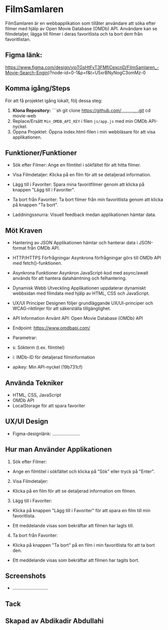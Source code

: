 # FilmSamlaren

FilmSamlaren är en webbapplikation som tillåter användare att söka efter filmer med hjälp av Open Movie Database (OMDb) API. Användare kan se filmdetaljer, lägga till filmer i deras favoritlista och ta bort dem från favoritlistan.

## Figma länk:
https://www.figma.com/design/yioTGsHtFvT3FMfiCexcnD/FilmSamlaren_-Movie-Search-Engin)?node-id=0-1&p=f&t=U5xrBNyNogC3omMz-0

## Komma igång/Steps

För att få projektet igång lokalt, följ dessa steg:

1. **Klona Repository:** ```sh git clone https://github.com/,,,,,,,,,,,,,.git cd movie-web
2. Replace/Ersätt `Min_OMDB_API_KEY` i filen `js/app.js` med min OMDb API-nyckel.
3. Öppna Projektet: Öppna index.html-filen i min webbläsare för att visa applikationen.

## Funktioner/Funktioner

- Sök efter Filmer: Ange en filmtitel i sökfältet för att hitta filmer.

- Visa Filmdetaljer: Klicka på en film för att se detaljerad information.

- Lägg till i Favoriter: Spara mina favoritfilmer genom att klicka på knappen "Lägg till i Favoriter".

- Ta bort från Favoriter: Ta bort filmer från min favoritlista genom att klicka på knappen "Ta bort".

- Laddningssnurra: Visuell feedback medan applikationen hämtar data.

## Möt Kraven

- Hantering av JSON
  Applikationen hämtar och hanterar data i JSON-format från OMDb API.

- HTTP/HTTPS Förfrågningar
  Asynkrona förfrågningar görs till OMDb API med fetch()-funktionen.

- Asynkrona Funktioner
  Asynkron JavaScript-kod med async/await används för att hantera datahämtning och felhantering.

- Dynamisk Webb Utveckling
  Applikationen uppdaterar dynamiskt webbsidan med filmdata med hjälp av HTML, CSS och JavaScript.

- UX/UI Principer
  Designen följer grundläggande UX/UI-principer och WCAG-riktlinjer för att säkerställa tillgänglighet.

- API Information
  Använt API: Open Movie Database (OMDb) API

- Endpoint: https://www.omdbapi.com/

- Parametrar:

- s: Sökterm (t.ex. filmtitel)

- i: IMDb-ID för detaljerad filminformation

- apikey: Min API-nyckel (19b731cf)

## Använda Tekniker

- HTML, CSS, JavaScript
- OMDb API
- LocalStorage för att spara favoriter

## UX/UI Design

- Figma-designlänk: ......................

## Hur man Använder Applikationen

1. Sök efter Filmer:

- Ange en filmtitel i sökfältet och klicka på "Sök" eller tryck på "Enter".

2. Visa Filmdetaljer:

- Klicka på en film för att se detaljerad information om filmen.

3. Lägg till i Favoriter:

- Klicka på knappen "Lägg till i Favoriter" för att spara en film till min favoritlista.

- Ett meddelande visas som bekräftar att filmen har lagts till.

4. Ta bort från Favoriter:

- Klicka på knappen "Ta bort" på en film i min favoritlista för att ta bort den.

- Ett meddelande visas som bekräftar att filmen har tagits bort.

## Screenshots

- ............................

## Tack

## Skapad av Abdikadir Abdullahi
